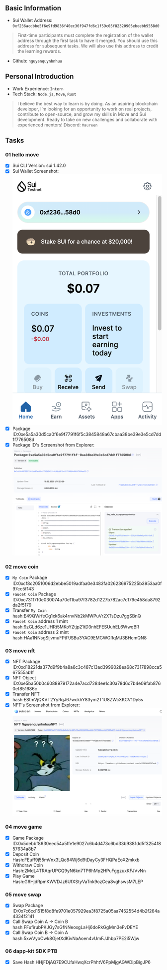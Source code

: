 ## Basic Information
- Sui Wallet Address: `0xf236acdbbe5f6e9fd9836f40ec36f947fd6c1f59c05f82320905ebeebb9558d0`
> First-time participants must complete the registration of the wallet address through the first task to have it merged. You should use this address for subsequent tasks. We will also use this address to credit the learning rewards.
- Github: `nguyenquynhnhuu`

## Personal Introduction
- Work Experience: `Intern`
- Tech Stack: `Node.js`, `Move`, `Rust`
> I believe the best way to learn is by doing. As an aspiring blockchain developer, I’m looking for an opportunity to work on real projects, contribute to open-source, and grow my skills in Move and Sui development. Ready to take on new challenges and collaborate with experienced mentors!
Discord: `Maureen`

## Tasks

### 01 hello move
- [x] Sui CLI Version: sui 1.42.0
- [x] Sui Wallet Screenshot: ![](images/sui_wallet.png)
- [x] Package ID:0xe5a5a30d5ca0f6e9f7791f6f5c3845848a67cbaa38be39e3e5cd7dd1f776508d
- [x] Package ID's Screenshot from Explorer: ![](images/packageid.png)

### 02 move coin
- [x] `My Coin` Package ID:0xcf8c2051006d2ebbe5019adfaa0e3483fa026236975225b3953aa0f97cc5f143
- [x] `Faucet Coin` Package ID:0xc73117f0e030074a70e11ba97f3782d1227b782ac7c179e458da8792da2f5179
- [x] Transfer `My Coin` hash:E49QWrfeCg1xk6ak4rnvNb2kMWPuVr2XTsDzu7ggSBnQ
- [x] `Faucet Coin` address 1 mint hash:9zGLd6ze1UHRt5MKoYZtjp21tD3nhEFESUuhEL6WwqBR
- [x] `Faucet Coin` address 2 mint hash:HAa1NNsgSijvmuFPtPJSBu3YAC9EMGWGRqMJ3BHcmQN8

### 03 move nft
- [x] NFT Package ID:0xd18221da377d9f9b4a8a6c3c487c13ad3999028ea68c7317898cca567555ab1f
- [x] NFT Object ID:0xe5ba50b0c6088979172a4e7acd7284ee1c30a78d6c7b4e09fab8760ef851686c
- [x] Transfer NFT hash:EStmVjQKVT2YyRqJ67wckhY83ym2T1U8ZWcXKCV1Dy5s
- [x] NFT's Screenshot from Explorer: ![](images/nft.png)

### 04 move game
- [x] Game Package ID:0x5debbf8630eec54a5ffe1e9027c6b4d473c6bd33b9381dd5f3254f857634a8b7
- [x] Deposit Coin Hash:FEuff9j55mVnx3LQc84Wj6d9tDayCy3FHQPaEoX2mkxb
- [x] Withdraw Coin Hash:2MdL4TRAqrUPGQ9yN6kn7TP6hMp2HPuFggzuxKFJVvNn
- [x] Play Game Hash:G6HjdRpmKWVDJz6UfXStyVaTnk9ozCea8vghswsM7LEP

### 05 move swap
- [x] Swap Package ID:0x7c6cd1515f8d8fe9701e057929ea3f8725a05aa7452554d4b2f264a4334f2141
- [x] Call Swap Coin A -> Coin B hash:FFufirubPKJGy7sGfNNeoxgLaHj6doRkGgMm3eFvDEYE
- [x] Call Swap Coin B -> Coin A hash:5xwVyoCwk8GjetXdKivNaAoen4vUmFJJhbp7PE2i5Wjw

### 06 dapp-kit SDK PTB
- [x] Save Hash:HHjFDjAQ7E9CUfaHwqXcrPhhtV6PpMjgAGWDipBigJP6

